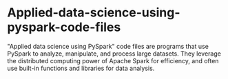 # Applied-data-science-using-pyspark-code-files
"Applied data science using PySpark" code files are programs that use PySpark to analyze, manipulate, and process large datasets. They leverage the distributed computing power of Apache Spark for efficiency, and often use built-in functions and libraries for data analysis.
